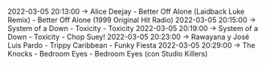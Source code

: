 2022-03-05 20:13:00 -> Alice Deejay - Better Off Alone (Laidback Luke Remix) - Better Off Alone (1999 Original Hit Radio)
2022-03-05 20:15:00 -> System of a Down - Toxicity - Toxicity
2022-03-05 20:19:00 -> System of a Down - Toxicity - Chop Suey!
2022-03-05 20:23:00 -> Rawayana y José Luis Pardo - Trippy Caribbean - Funky Fiesta
2022-03-05 20:29:00 -> The Knocks - Bedroom Eyes - Bedroom Eyes (con Studio Killers)

